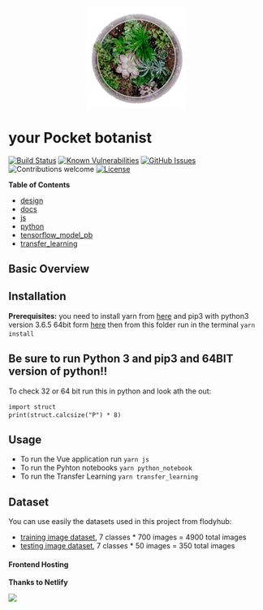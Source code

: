 <p align="center">
    <img src="./design/logo.jpg" width="200px"/>
</p>

# your Pocket botanist

[![Build Status](https://travis-ci.org/Giorat/pocketbotanist.svg?branch=master)](https://travis-ci.org/Giorat/pocketbotanist)
[![Known Vulnerabilities](https://snyk.io/test/github/Giorat/pocketbotanist/badge.svg?targetFile=js%2Fpackage.json)](https://snyk.io/test/github/Giorat/pocketbotanist?targetFile=js%2Fpackage.json)
[![GitHub Issues](https://img.shields.io/github/issues/giorat/pocketbotanist.svg)](https://github.com/giorat/pocketbotanist/issues)
![Contributions welcome](https://img.shields.io/badge/contributions-welcome-orange.svg)
[![License](https://img.shields.io/badge/license-MIT-blue.svg)](https://opensource.org/licenses/MIT)

**Table of Contents**

- [design](./design)
- [docs](./docs)
- [js](./js)
- [python](./python)
- [tensorflow_model_pb](./tensorflow_model_pb)
- [transfer_learning](./transfer_learning)

## Basic Overview

## Installation

**Prerequisites:** you need to install yarn from [here](https://yarnpkg.com/lang/en/docs/install/) and pip3 with python3 version 3.6.5 64bit form [here](https://www.python.org/downloads/release/python-365/) then from this folder run in the terminal `yarn install`

## Be sure to run Python 3 and pip3 and 64BIT version of python!!

To check 32 or 64 bit run this in python and look ath the out:

```
import struct
print(struct.calcsize("P") * 8)
```

## Usage

- To run the Vue application run `yarn js`
- To run the Pyhton notebooks `yarn python_notebook`
- To run the Transfer Learning `yarn transfer_learning`

## Dataset

You can use easily the datasets used in this project from flodyhub:

- [training image dataset](https://www.floydhub.com/riccardogiorato/datasets/pocketbotanist-training), 7 classes \* 700 images = 4900 total images
- [testing image dataset](https://www.floydhub.com/riccardogiorato/datasets/pocketbotanist-test), 7 classes \* 50 images = 350 total images

#### Frontend Hosting

**Thanks to Netlify**

<a href="https://www.netlify.com">
<img src="https://www.netlify.com/img/global/badges/netlify-color-bg.svg"/>
</a>
